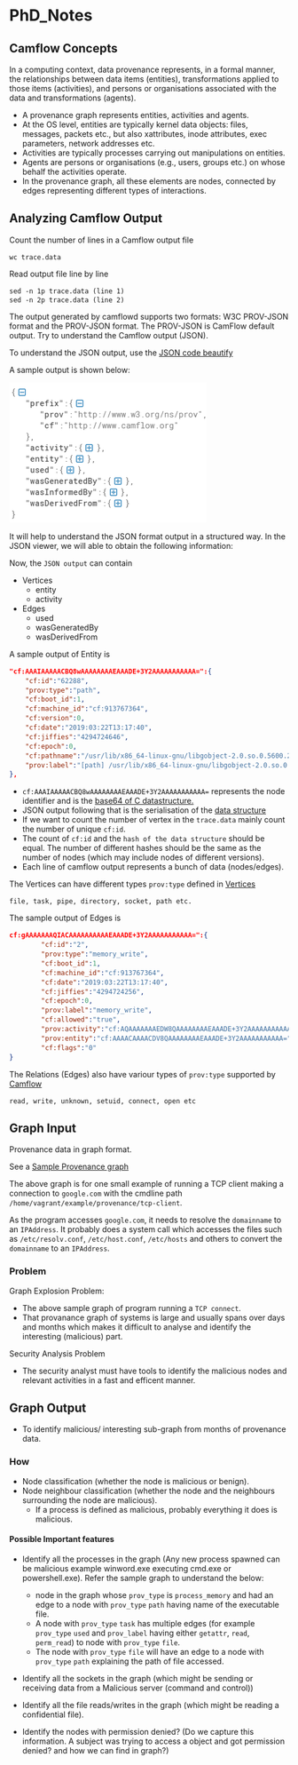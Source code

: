 # PhD_Notes

## Camflow Concepts

In a computing context, data provenance represents, in a formal manner, the relationships between data items (entities), transformations applied to those items (activities), and persons or organisations associated with the data and transformations (agents).

- A provenance graph represents entities, activities and agents.
- At the OS level, entities are typically kernel data objects: files, messages, packets etc., but also xattributes, inode attributes, exec parameters, network addresses etc.  
- Activities are typically processes carrying out manipulations on entities.
- Agents are persons or organisations (e.g., users, groups etc.) on whose behalf the activities operate.
- In the provenance graph, all these elements are nodes, connected by edges representing different types of interactions.

## Analyzing Camflow Output

Count the number of lines in a Camflow output file

```shell
wc trace.data
```

Read output file line by line

```shell
sed -n 1p trace.data (line 1)
sed -n 2p trace.data (line 2)
```

The output generated by camflowd supports two formats: W3C PROV-JSON format and the PROV-JSON format. The PROV-JSON is CamFlow default output. Try to understand the Camflow output (JSON).

To understand the JSON output, use the [JSON code beautify](https://codebeautify.org/jsonviewer)

A sample output is shown below:

[//]: <img src="Images/camflow_json_1.PNG" width="360" height="170">

![](Images/camflow_json_1.PNG)

It will help to understand the JSON format output in a structured way. In the JSON viewer, we will able to obtain the following information:

Now, the `JSON output` can contain

- Vertices
  - entity
  - activity
- Edges
  - used
  - wasGeneratedBy
  - wasDerivedFrom

A sample output of Entity is

```json
"cf:AAAIAAAAACBQ8wAAAAAAAAEAAADE+3Y2AAAAAAAAAAA=":{
    "cf:id":"62288",
    "prov:type":"path",
    "cf:boot_id":1,
    "cf:machine_id":"cf:913767364",
    "cf:version":0,
    "cf:date":"2019:03:22T13:17:40",
    "cf:jiffies":"4294724646",
    "cf:epoch":0,
    "cf:pathname":"/usr/lib/x86_64-linux-gnu/libgobject-2.0.so.0.5600.2",
    "prov:label":"[path] /usr/lib/x86_64-linux-gnu/libgobject-2.0.so.0.5600.2"
},
```

- `cf:AAAIAAAAACBQ8wAAAAAAAAEAAADE+3Y2AAAAAAAAAAA=` represents the node identifier and is the [base64 of C datastructure.](https://github.com/CamFlow/camflow-dev/blob/master/include/uapi/linux/provenance.h#L68)
- JSON output following that is the serialisation of the [data structure](https://github.com/CamFlow/camflow-dev/blob/master/include/uapi/linux/provenance.h#L153)
- If we want to count the number of vertex in the `trace.data` mainly count the number of unique `cf:id`.
- The count of `cf:id` and the `hash of the data structure` should be equal. The number of different hashes should be the same as the number of nodes (which may include nodes of different versions).
- Each line of camflow output represents a bunch of data (nodes/edges).

The Vertices can have different types `prov:type` defined in [Vertices](https://github.com/CamFlow/camflow-dev/blob/master/docs/VERTICES.md)

```shell
file, task, pipe, directory, socket, path etc.
```

The sample output of Edges is

```json
cf:gAAAAAAAQIACAAAAAAAAAAEAAADE+3Y2AAAAAAAAAAA=":{
        "cf:id":"2",
        "prov:type":"memory_write",
        "cf:boot_id":1,
        "cf:machine_id":"cf:913767364",
        "cf:date":"2019:03:22T13:17:40",
        "cf:jiffies":"4294724256",
        "cf:epoch":0,
        "prov:label":"memory_write",
        "cf:allowed":"true",
        "prov:activity":"cf:AQAAAAAAAEDW8QAAAAAAAAEAAADE+3Y2AAAAAAAAAAA=",
        "prov:entity":"cf:AAAACAAAACDV8QAAAAAAAAEAAADE+3Y2AAAAAAAAAAA=",
        "cf:flags":"0"
}
```

The Relations (Edges) also have variour types of `prov:type` supported by [Camflow](https://github.com/CamFlow/camflow-dev/blob/master/docs/RELATIONS.md)

```shell
read, write, unknown, setuid, connect, open etc
```

## Graph Input

Provenance data in graph format.

See a [Sample Provenance graph](https://raw.githubusercontent.com/StarFir3/PB_WorkPlace/main/camflow_notes/Images/camflow_sample_graph.svg)

The above graph is for one small example of running a TCP client making a connection to `google.com` with the cmdline path `/home/vagrant/example/provenance/tcp-client`.

As the program accesses `google.com`, it needs to resolve the `domainname` to an `IPAddress`. It probably does a system call which accesses the files such as `/etc/resolv.conf`, `/etc/host.conf`,  `/etc/hosts` and others to convert the `domainname` to an `IPAddress`.

### Problem

Graph Explosion Problem:

- The above sample graph of program running a `TCP connect`.
- That provanance graph of systems is large and usually spans over days and months which makes it difficult to analyse and identify the interesting (malicious) part.

Security Analysis Problem

- The security analyst must have tools to identify the malicious nodes and relevant activities in a fast and efficent manner.

## Graph Output

- To identify malicious/ interesting sub-graph from months of provenance data.

### How

- Node classification (whether the node is malicious or benign).
- Node neighbour classification (whether the node and the neighbours surrounding the node are malicious).
  - If a process is defined as malicious, probably everything it does is malicious.

#### Possible Important features

- Identify all the processes in the graph (Any new process spawned can be malicious example winword.exe executing cmd.exe or powershell.exe). Refer the sample graph to understand the below:
  - node in the graph whose `prov_type` is `process_memory` and had an edge to a node with `prov_type` `path` having name of the executable file.
  - A node with `prov_type` `task` has multiple edges (for example `prov_type` `used` and `prov_label` having either `getattr`, `read`, `perm_read`) to node with `prov_type` `file`.
  - The node with `prov_type` `file` will have an edge to a node with `prov_type` `path` explaining the path of file accessed.

- Identify all the sockets in the graph (which might be sending or receiving data from a Malicious server (command and control))

- Identify all the file reads/writes in the graph (which might be reading a confidential file).

- Identify the nodes with permission denied? (Do we capture this information. A subject was trying to access a object and got permission denied? and how we can find in graph?)
